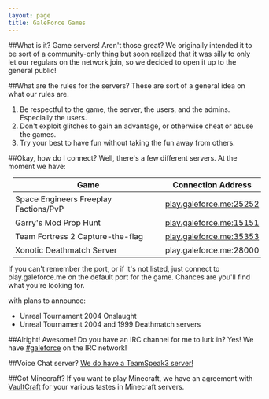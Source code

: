 ```yaml
---
layout: page
title: GaleForce Games
---
```

##What is it?
Game servers! Aren't those great? We originally intended it to be sort of a community-only thing but soon realized that it was silly to only let our regulars on the network join, so we decided to open it up to the general public!

##What are the rules for the servers?
These are sort of a general idea on what our rules are.

1. Be respectful to the game, the server, the users, and the admins. Especially the users.
2. Don't exploit glitches to gain an advantage, or otherwise cheat or abuse the games.
3. Try your best to have fun without taking the fun away from others.

##Okay, how do I connect?
Well, there's a few different servers. At the moment we have:

<style>
table {
	margin:10px;
}
thead {
	font-weight:bold;
}
td,th {
	padding:4px;
}
</style>
<table>
	<thead>
		<th>Game</th>
		<th>Connection Address</th>
	</thead>
	<tr>
		<td>Space Engineers Freeplay Factions/PvP</td>
		<td><a href="steam://connect/play.galeforce.me:25252">play.galeforce.me:25252</a></td>
	</tr><tr>
		<td>Garry's Mod Prop Hunt</td>
		<td><a href="steam://connect/play.galeforce.me:15151">play.galeforce.me:15151</a></td>
	</tr><tr>
		<td>Team Fortress 2 Capture-the-flag</td>
		<td><a href="steam://connect/play.galeforce.me:35353">play.galeforce.me:35353</a></td>
	</tr><tr>
		<td>Xonotic Deathmatch Server</td>
		<td>play.galeforce.me:28000</td>
	</tr>
</table>

If you can't remember the port, or if it's not listed, just connect to play.galeforce.me on the default port for the game. Chances are you'll find what you're looking for.

with plans to announce:

- Unreal Tournament 2004 Onslaught
- Unreal Tournament 2004 and 1999 Deathmatch servers

##Alright! Awesome! Do you have an IRC channel for me to lurk in?
Yes! We have [#galeforce](<ircs://irc.stormbit.net:6697/galeforce>) on the IRC network!

##Voice Chat server?
[We do have a TeamSpeak3 server!](<ts3server://ts3.galeforce.me:9987/>)

##Got Minecraft?
If you want to play Minecraft, we have an agreement with [VaultCraft](<//vaultcraft.net>) for your various tastes in Minecraft servers.
